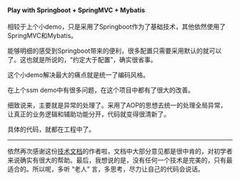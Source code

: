 #### Play with Springboot + SpringMVC + Mybatis

相较于上个小demo，只是采用了Springboot作为了基础技术，其他依然使用了SpringMVC和Mybatis。

能够明细的感受到Springboot带来的便利，很多配置只需要采用默认的就可以了。这也就是所说的，“约定大于配置”，确实很省事。

这个小demo解决最大的痛点就是统一了编码风格。

在上个ssm demo中有很多问题，在这个项目中都有了很大的改善。

细致说来，主要就是异常的处理了。采用了AOP的思想去统一的处理全局异常，让真正的业务逻辑和辅助功能分开，代码就变得很清新了。

具体的代码，就都在工程中了。

---

依然再次感谢这份[技术文档](https://xwjie.github.io/)的作者啦，文档中大部分意见都是很中肯的，对初学者来说确实有很大的帮助。最后，我想说的是，没有任何一个技术是完美的，只有最适合的。所以呢，多听 “老人” 言，多思考，尽力让自己的代码会说话。